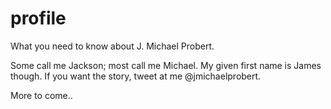 # profile
What you need to know about J. Michael Probert.

Some call me Jackson; most call me Michael. My given first name is James though. If you want the story, tweet at me @jmichaelprobert.

More to come..
